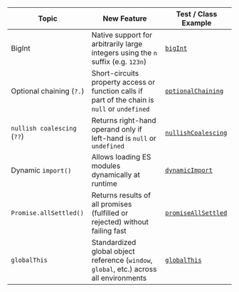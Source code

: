 | Topic                       | New Feature                                                                                    | Test / Class Example                                 |
|-----------------------------|------------------------------------------------------------------------------------------------|------------------------------------------------------|
| BigInt                      | Native support for arbitrarily large integers using the `n` suffix (e.g. `123n`)               | [`bigInt`](features/bigInt.js)                       |
| Optional chaining (`?.`)    | Short-circuits property access or function calls if part of the chain is `null` or `undefined` | [`optionalChaining`](features/optionalChaining.js)   |
| `nullish coalescing` (`??`) | Returns right-hand operand only if left-hand is `null` or `undefined`                          | [`nullishCoalescing`](features/nullishCoalescing.js) |
| Dynamic `import()`          | Allows loading ES modules dynamically at runtime                                               | [`dynamicImport`](features/dynamicImport.js)         |
| `Promise.allSettled()`      | Returns results of all promises (fulfilled or rejected) without failing fast                   | [`promiseAllSettled`](features/promiseAllSettled.js) |
| `globalThis`                | Standardized global object reference (`window`, `global`, etc.) across all environments        | [`globalThis`](features/globalThis.js)               |